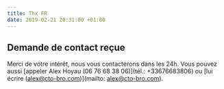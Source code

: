 ```yaml
---
title: Thx FR
date: 2019-02-21 20:31:00 +01:00
---
```


## Demande de contact reçue

Merci de votre intérêt, nous vous contacterons dans les 24h. Vous pouvez aussi [appeler Alex Hoyau (06 76 68 38 06)](tél.: +33676683806) ou [lui écrire (alex@cto-bro.com)](mailto: alex@cto-bro.com).
